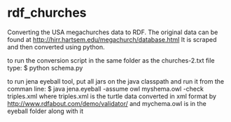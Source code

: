 rdf_churches
============

Converting the USA megachurches data to RDF.
The original data can be found at http://hirr.hartsem.edu/megachurch/database.html
It is scraped and then converted using python.

to run the conversion script in the same folder as the churches-2.txt file type:
$ python schema.py

to run jena eyeball tool, put all jars on the java classpath and run it from the comman line:
$ java jena.eyeball -assume owl myshema.owl -check triples.xml
where triples.xml is the turtle data converted in xml format by http://www.rdfabout.com/demo/validator/
and mychema.owl is in the eyeball folder along with it
